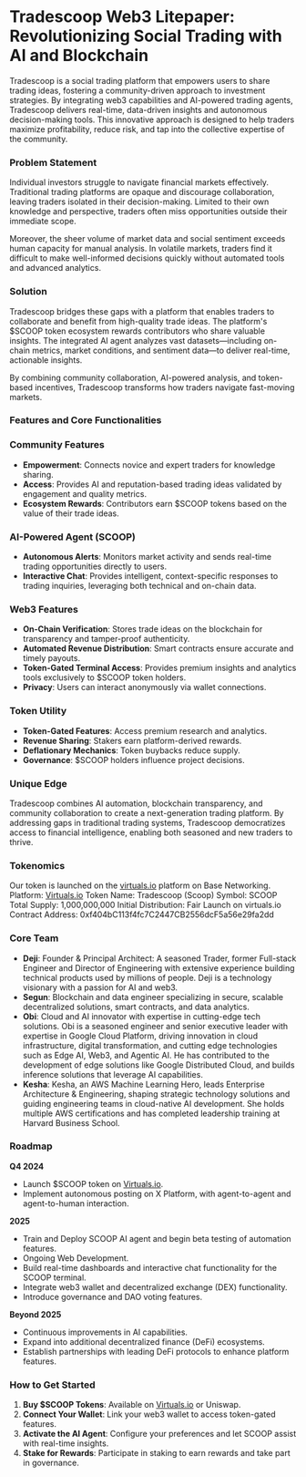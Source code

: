 # Tradescoop Web3 Litepaper: Revolutionizing Social Trading with AI and Blockchain
Tradescoop is a social trading platform that empowers users to share trading ideas, fostering a community-driven approach to investment strategies. By integrating web3 capabilities and AI-powered trading agents, Tradescoop delivers real-time, data-driven insights and autonomous decision-making tools. This innovative approach is designed to help traders maximize profitability, reduce risk, and tap into the collective expertise of the community.

### **Problem Statement**

Individual investors struggle to navigate financial markets effectively. Traditional trading platforms are opaque and discourage collaboration, leaving traders isolated in their decision-making. Limited to their own knowledge and perspective, traders often miss opportunities outside their immediate scope.

Moreover, the sheer volume of market data and social sentiment exceeds human capacity for manual analysis. In volatile markets, traders find it difficult to make well-informed decisions quickly without automated tools and advanced analytics.

### **Solution**

Tradescoop bridges these gaps with a platform that enables traders to collaborate and benefit from high-quality trade ideas. The platform's $SCOOP token ecosystem rewards contributors who share valuable insights. The integrated AI agent analyzes vast datasets—including on-chain metrics, market conditions, and sentiment data—to deliver real-time, actionable insights.

By combining community collaboration, AI-powered analysis, and token-based incentives, Tradescoop transforms how traders navigate fast-moving markets.

### **Features and Core Functionalities**

### **Community Features**

- **Empowerment**: Connects novice and expert traders for knowledge sharing.
- **Access**: Provides AI and reputation-based trading ideas validated by engagement and quality metrics.
- **Ecosystem Rewards**: Contributors earn $SCOOP tokens based on the value of their trade ideas.

### **AI-Powered Agent (SCOOP)**

- **Autonomous Alerts**: Monitors market activity and sends real-time trading opportunities directly to users.
- **Interactive Chat**: Provides intelligent, context-specific responses to trading inquiries, leveraging both technical and on-chain data.

### **Web3 Features**

- **On-Chain Verification**: Stores trade ideas on the blockchain for transparency and tamper-proof authenticity.
- **Automated Revenue Distribution**: Smart contracts ensure accurate and timely payouts.
- **Token-Gated Terminal Access**: Provides premium insights and analytics tools exclusively to $SCOOP token holders.
- **Privacy**: Users can interact anonymously via wallet connections.

### **Token Utility**

- **Token-Gated Features**: Access premium research and analytics.
- **Revenue Sharing**: Stakers earn platform-derived rewards.
- **Deflationary Mechanics**: Token buybacks reduce supply.
- **Governance**: $SCOOP holders influence project decisions.

### **Unique Edge**

Tradescoop combines AI automation, blockchain transparency, and community collaboration to create a next-generation trading platform. By addressing gaps in traditional trading systems, Tradescoop democratizes access to financial intelligence, enabling both seasoned and new traders to thrive.

### **Tokenomics**

Our token is launched on the [virtuals.io](http://virtuals.io/) platform on Base Networking.
Platform: [Virtuals.io](http://virtuals.io/)
Token Name: Tradescoop (Scoop)
Symbol: SCOOP
Total Supply: 1,000,000,000
Initial Distribution: Fair Launch on virtuals.io
Contract Address: 0xf404bC113f4fc7C2447CB2556dcF5a56e29fa2dd

### **Core Team**

- **Deji**: Founder & Principal Architect: A seasoned Trader, former Full-stack Engineer and Director of Engineering with extensive experience building technical products used by millions of people. Deji is a technology visionary with a passion for AI and web3.
- **Segun**: Blockchain and data engineer specializing in secure, scalable decentralized solutions, smart contracts, and data analytics.
- **Obi**: Cloud and AI innovator with expertise in cutting-edge tech solutions. Obi is a seasoned engineer and senior executive leader with expertise in Google Cloud Platform, driving innovation in cloud infrastructure, digital transformation, and cutting edge technologies such as Edge AI, Web3, and Agentic AI. He has contributed to the development of edge solutions like Google Distributed Cloud, and builds inference solutions that leverage AI capabilities.
- **Kesha**: Kesha, an AWS Machine Learning Hero, leads Enterprise Architecture & Engineering, shaping strategic technology solutions and guiding engineering teams in cloud-native AI development. She holds multiple AWS certifications and has completed leadership training at Harvard Business School.

### **Roadmap**

**Q4 2024**

- Launch $SCOOP token on [Virtuals.io](http://virtuals.io/).
- Implement autonomous posting on X Platform, with agent-to-agent and agent-to-human interaction.

**2025**

- Train and Deploy SCOOP AI agent and begin beta testing of automation features.
- Ongoing Web Development.
- Build real-time dashboards and interactive chat functionality for the SCOOP terminal.
- Integrate web3 wallet and decentralized exchange (DEX) functionality.
- Introduce governance and DAO voting features.

**Beyond 2025**

- Continuous improvements in AI capabilities.
- Expand into additional decentralized finance (DeFi) ecosystems.
- Establish partnerships with leading DeFi protocols to enhance platform features.

### **How to Get Started**

1. **Buy $SCOOP Tokens**: Available on [Virtuals.io](http://virtuals.io/) or Uniswap.
2. **Connect Your Wallet**: Link your web3 wallet to access token-gated features.
3. **Activate the AI Agent**: Configure your preferences and let SCOOP assist with real-time insights.
4. **Stake for Rewards**: Participate in staking to earn rewards and take part in governance.